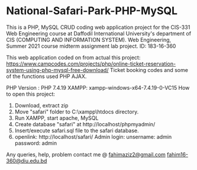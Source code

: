 # National-Safari-Park-PHP-MySQL
This is a PHP, MySQL CRUD coding web application project for the CIS-331 Web Engineering course at Daffodil International University's department of CIS (COMPUTING AND INFORMATION SYSTEM).
Web Engineering, Summer 2021 course midterm assignment lab project.
ID: 183-16-360

This web application coded on from actual this project:
https://www.campcodes.com/projects/php/online-ticket-reservation-system-using-php-mysql-free-download/
Ticket booking codes and some of the functions used PHP AJAX.

PHP Version : PHP 7.4.19
XAMPP: xampp-windows-x64-7.4.19-0-VC15
How to open this project:
1. Download, extract zip
2. Move "safari" folder to C:\xampp\htdocs directory.
3. Run XAMPP, start apache, MySQL
4. Create database "safari" at http://localhost/phpmyadmin/
5. Insert/execute safari.sql file to the safari database.
6. openlink: http://localhost/safari/
Admin login:
unsername: admin
password: admin

Any queries, help, problem contact me @
fahimaziz2@gmail.com
fahim16-360@diu.edu.bd
